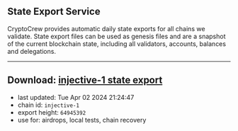 ## State Export Service
CryptoCrew provides automatic daily state exports for all chains we validate. State export files can be used as genesis files and are a snapshot of the current blockchain state, including all validators, accounts, balances and delegations.

---
**Download: [injective-1 state export](https://dl-eu2.ccvalidators.com/SERVICE/injective/injective-1_export_64945392.json)**
---

- last updated: Tue Apr 02 2024 21:24:47
- chain id: `injective-1`
- export height: `64945392`
- use for: airdrops, local tests, chain recovery

